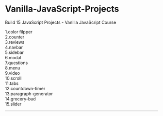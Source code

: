 # Vanilla-JavaScript-Projects

Build 15 JavaScript Projects - Vanilla JavaScript Course

1.color filpper <br />
2.counter <br />
3.reviews <br />
4.navbar <br />
5.sidebar <br />
6.modal <br />
7.questions <br />
8.menu <br />
9.video <br />
10.scroll <br />
11.tabs <br />
12.countdown-timer <br />
13.paragraph-generator <br />
14.grocery-bud <br />
15.slider <br />

_________________________________________________________________________________________________________________________________________________________________________

